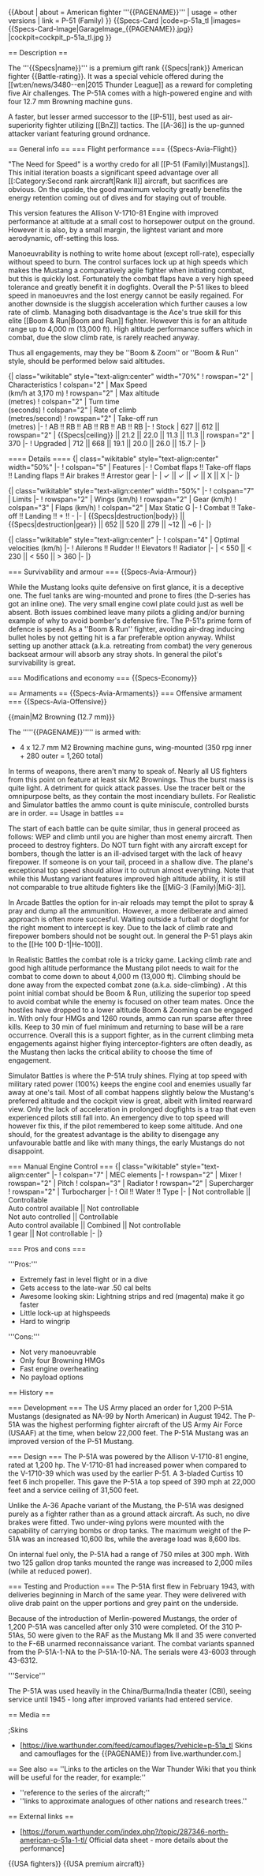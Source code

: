{{About
| about = American fighter '''{{PAGENAME}}'''
| usage = other versions
| link = P-51 (Family)
}}
{{Specs-Card
|code=p-51a_tl
|images={{Specs-Card-Image|GarageImage_{{PAGENAME}}.jpg}}
|cockpit=cockpit_p-51a_tl.jpg
}}

== Description ==

<!-- ''In the description, the first part should be about the history of and the creation and combat usage of the aircraft, as well as its key features. In the second part, tell the reader about the aircraft in the game. Insert a screenshot of the vehicle, so that if the novice player does not remember the vehicle by name, he will immediately understand what kind of vehicle the article is talking about.'' -->

The '''{{Specs|name}}''' is a premium gift rank {{Specs|rank}} American fighter {{Battle-rating}}. It was a special vehicle offered during the [[wt:en/news/3480--en|2015 Thunder League]] as a reward for completing five Air challenges. The P-51A comes with a high-powered engine and with four 12.7 mm Browning machine guns.

A faster, but lesser armed successor to the [[P-51]], best used as air-superiority fighter utilizing [[BnZ]] tactics. The [[A-36]] is the up-gunned attacker variant featuring ground ordnance.

== General info ==
=== Flight performance ===
{{Specs-Avia-Flight}}

<!-- ''Describe how the aircraft behaves in the air. Speed, manoeuvrability, acceleration and allowable loads - these are the most important characteristics of the vehicle.'' -->

"The Need for Speed" is a worthy credo for all [[P-51 (Family)|Mustangs]]. This initial iteration boasts a significant speed advantage over all [[:Category:Second rank aircraft|Rank II]] aircraft, but sacrifices are obvious. On the upside, the good maximum velocity greatly benefits the energy retention coming out of dives and for staying out of trouble.

This version features the Allison V-1710-81 Engine with improved performance at altitude at a small cost to horsepower output on the ground. However it is also, by a small margin, the lightest variant and more aerodynamic, off-setting this loss.

Manoeuvrability is nothing to write home about (except roll-rate), especially without speed to burn. The control surfaces lock up at high speeds which makes the Mustang a comparatively agile fighter when initiating combat, but this is quickly lost. Fortunately the combat flaps have a very high speed tolerance and greatly benefit it in dogfights. Overall the P-51 likes to bleed speed in manoeuvres and the lost energy cannot be easily regained. For another downside is the sluggish acceleration which further causes a low rate of climb. Managing both disadvantage is the Ace's true skill for this elite [[Boom & Run|Boom and Run]] fighter. However this is for an altitude range up to 4,000 m (13,000 ft). High altitude performance suffers which in combat, due the slow climb rate, is rarely reached anyway.

Thus all engagements, may they be ''Boom & Zoom'' or ''Boom & Run'' style, should be performed below said altitudes.

{| class="wikitable" style="text-align:center" width="70%"
! rowspan="2" | Characteristics
! colspan="2" | Max Speed<br>(km/h at 3,170 m)
! rowspan="2" | Max altitude<br>(metres)
! colspan="2" | Turn time<br>(seconds)
! colspan="2" | Rate of climb<br>(metres/second)
! rowspan="2" | Take-off run<br>(metres)
|-
! AB !! RB !! AB !! RB !! AB !! RB
|-
! Stock
| 627 || 612 || rowspan="2" | {{Specs|ceiling}} || 21.2 || 22.0 || 11.3 || 11.3 || rowspan="2" | 370
|-
! Upgraded
| 712 || 668 || 19.1 || 20.0 || 26.0 || 15.7
|-
|}

==== Details ====
{| class="wikitable" style="text-align:center" width="50%"
|-
! colspan="5" | Features
|-
! Combat flaps !! Take-off flaps !! Landing flaps !! Air brakes !! Arrestor gear
|-
| ✓ || ✓ || ✓ || X || X <!-- ✓ -->
|-
|}

{| class="wikitable" style="text-align:center" width="50%"
|-
! colspan="7" | Limits
|-
! rowspan="2" | Wings (km/h)
! rowspan="2" | Gear (km/h)
! colspan="3" | Flaps (km/h)
! colspan="2" | Max Static G
|-
! Combat !! Take-off !! Landing !! + !! -
|-
| {{Specs|destruction|body}} || {{Specs|destruction|gear}} || 652 || 520 || 279 || ~12 || ~6
|-
|}

{| class="wikitable" style="text-align:center"
|-
! colspan="4" | Optimal velocities (km/h)
|-
! Ailerons !! Rudder !! Elevators !! Radiator
|-
| < 550 || < 230 || < 550 || > 360
|-
|}

=== Survivability and armour ===
{{Specs-Avia-Armour}}

<!-- ''Examine the survivability of the aircraft. Note how vulnerable the structure is and how secure the pilot is, whether the fuel tanks are armoured, etc. Describe the armour, if there is any, and also mention the vulnerability of other critical aircraft systems.'' -->

While the Mustang looks quite defensive on first glance, it is a deceptive one. The fuel tanks are wing-mounted and prone to fires (the D-series has got an inline one). The very small engine cowl plate could just as well be absent. Both issues combined leave many pilots a gliding and/or burning example of why to avoid bomber's defensive fire. The P-51's prime form of defence is speed. As a ''Boom & Run'' fighter, avoiding air-drag inducing bullet holes by not getting hit is a far preferable option anyway. Whilst setting up another attack (a.k.a. retreating from combat) the very generous backseat armour will absorb any stray shots. In general the pilot's survivability is great.

=== Modifications and economy ===
{{Specs-Economy}}

== Armaments ==
{{Specs-Avia-Armaments}}
=== Offensive armament ===
{{Specs-Avia-Offensive}}

<!-- ''Describe the offensive armament of the aircraft, if any. Describe how effective the cannons and machine guns are in a battle, and also what belts or drums are better to use. If there is no offensive weaponry, delete this subsection.'' -->

{{main|M2 Browning (12.7 mm)}}

The '''''{{PAGENAME}}''''' is armed with:

- 4 x 12.7 mm M2 Browning machine guns, wing-mounted (350 rpg inner + 280 outer = 1,260 total)

In terms of weapons, there aren't many to speak of. Nearly all US fighters from this point on feature at least six M2 Brownings. Thus the burst mass is quite light. A detriment for quick attack passes. Use the tracer belt or the omnipurpose belts, as they contain the most incendiary bullets. For Realistic and Simulator battles the ammo count is quite miniscule, controlled bursts are in order.
== Usage in battles ==

<!-- ''Describe the tactics of playing in the aircraft, the features of using aircraft in a team and advice on tactics. Refrain from creating a "guide" - do not impose a single point of view, but instead, give the reader food for thought. Examine the most dangerous enemies and give recommendations on fighting them. If necessary, note the specifics of the game in different modes (AB, RB, SB).'' -->

The start of each battle can be quite similar, thus in general proceed as follows: WEP and climb until you are higher than most enemy aircraft. Then proceed to destroy fighters. Do NOT turn fight with any aircraft except for bombers, though the latter is an ill-advised target with the lack of heavy firepower. If someone is on your tail, proceed in a shallow dive. The plane<nowiki>'</nowiki>s exceptional top speed should allow it to outrun almost everything. Note that while this Mustang variant features improved high altitude ability, it is still not comparable to true altitude fighters like the [[MiG-3 (Family)|MiG-3]].

In Arcade Battles the option for in-air reloads may tempt the pilot to spray & pray and dump all the ammunition. However, a more deliberate and aimed approach is often more succesful. Waiting outside a furball or dogfight for the right moment to intercept is key. Due to the lack of climb rate and firepower bombers should not be sought out. In general the P-51 plays akin to the [[He 100 D-1|He-100]].

In Realistic Battles the combat role is a tricky game. Lacking climb rate and good high altitude performance the Mustang pilot needs to wait for the combat to come down to about 4,000 m (13,000 ft). Climbing should be done away from the expected combat zone (a.k.a. side-climbing) <!--and at 20° with or 14° without WEP; NEEDS CHECKING-->. At this point initial combat should be Boom & Run, utilizing the superior top speed to avoid combat while the enemy is focused on other team mates. Once the hostiles have dropped to a lower altitude Boom & Zooming can be engaged in. With only four HMGs and 1260 rounds, ammo can run sparse after three kills. Keep to 30 min of fuel minimum and returning to base will be a rare occurrence. Overall this is a support fighter, as in the current climbing meta engagements against higher flying interceptor-fighters are often deadly, as the Mustang then lacks the critical ability to choose the time of engagement.

Simulator Battles is where the P-51A truly shines. Flying at top speed with military rated power (100%) keeps the engine cool and enemies usually far away at one<nowiki>'</nowiki>s tail. Most of all combat happens slightly below the Mustang's preferred altitude and the cockpit view is great, albeit with limited rearward view. Only the lack of acceleration in prolonged dogfights is a trap that even experienced pilots still fall into. An emergency dive to top speed will however fix this, if the pilot remembered to keep some altitude. And one should, for the greatest advantage is the ability to disengage any unfavourable battle and like with many things, the early Mustangs do not disappoint.

=== Manual Engine Control ===
{| class="wikitable" style="text-align:center"
|-
! colspan="7" | MEC elements
|-
! rowspan="2" | Mixer
! rowspan="2" | Pitch
! colspan="3" | Radiator
! rowspan="2" | Supercharger
! rowspan="2" | Turbocharger
|-
! Oil !! Water !! Type
|-
| Not controllable || Controllable<br>Auto control available || Not controllable<br>Not auto controlled || Controllable<br>Auto control available || Combined || Not controllable<br>1 gear || Not controllable
|-
|}

=== Pros and cons ===

<!-- ''Summarise and briefly evaluate the vehicle in terms of its characteristics and combat effectiveness. Mark its pros and cons in the bulleted list. Try not to use more than 6 points for each of the characteristics. Avoid using categorical definitions such as "bad", "good" and the like - use substitutions with softer forms such as "inadequate" and "effective".'' -->

'''Pros:'''

- Extremely fast in level flight or in a dive
- Gets access to the late-war .50 cal belts
- Awesome looking skin: Lightning strips and red (magenta) make it go faster
- Little lock-up at highspeeds
- Hard to wingrip

'''Cons:'''

- Not very manoeuvrable
- Only four Browning HMGs
- Fast engine overheating
- No payload options

== History ==

<!-- ''Describe the history of the creation and combat usage of the aircraft in more detail than in the introduction. If the historical reference turns out to be too long, take it to a separate article, taking a link to the article about the vehicle and adding a block "/History" (example: <nowiki>https://wiki.warthunder.com/(Vehicle-name)/History</nowiki>) and add a link to it here using the <code>main</code> template. Be sure to reference text and sources by using <code><nowiki><ref></ref></nowiki></code>, as well as adding them at the end of the article with <code><nowiki><references /></nowiki></code>. This section may also include the vehicle's dev blog entry (if applicable) and the in-game encyclopedia description (under <code><nowiki>=== In-game description ===</nowiki></code>, also if applicable).'' -->

=== Development ===
The US Army placed an order for 1,200 P-51A Mustangs (designated as NA-99 by North American) in August 1942. The P-51A was the highest performing fighter aircraft of the US Army Air Force (USAAF) at the time, when below 22,000 feet. The P-51A Mustang was an improved version of the P-51 Mustang.

=== Design ===
The P-51A was powered by the Allison V-1710-81 engine, rated at 1,200 hp. The V-1710-81 had increased power when compared to the V-1710-39 which was used by the earlier P-51. A 3-bladed Curtiss 10 feet 6 inch propeller. This gave the P-51A a top speed of 390 mph at 22,000 feet and a service ceiling of 31,500 feet.

Unlike the A-36 Apache variant of the Mustang, the P-51A was designed purely as a fighter rather than as a ground attack aircraft. As such, no dive brakes were fitted. Two under-wing pylons were mounted with the capability of carrying bombs or drop tanks. The maximum weight of the P-51A was an increased 10,600 lbs, while the average load was 8,600 lbs.

On internal fuel only, the P-51A had a range of 750 miles at 300 mph. With two 125 gallon drop tanks mounted the range was increased to 2,000 miles (while at reduced power).

=== Testing and Production ===
The P-51A first flew in February 1943, with deliveries beginning in March of the same year. They were delivered with olive drab paint on the upper portions and grey paint on the underside.

Because of the introduction of Merlin-powered Mustangs, the order of 1,200 P-51A was cancelled after only 310 were completed. Of the 310 P-51As, 50 were given to the RAF as the Mustang Mk II and 35 were converted to the F-6B unarmed reconnaissance variant. The combat variants spanned from the P-51A-1-NA to the P-51A-10-NA. The serials were 43-6003 through 43-6312.

'''Service'''

The P-51A was used heavily in the China/Burma/India theater (CBI), seeing service until 1945 - long after improved variants had entered service.

== Media ==

<!-- ''Excellent additions to the article would be video guides, screenshots from the game, and photos.'' -->

;Skins

- [https://live.warthunder.com/feed/camouflages/?vehicle=p-51a_tl Skins and camouflages for the {{PAGENAME}} from live.warthunder.com.]

== See also ==
''Links to the articles on the War Thunder Wiki that you think will be useful for the reader, for example:''

- ''reference to the series of the aircraft;''
- ''links to approximate analogues of other nations and research trees.''

== External links ==

<!--''Paste links to sources and external resources, such as:''

* ''topic on the official game forum;''
* ''other literature.''-->

- [https://forum.warthunder.com/index.php?/topic/287346-north-american-p-51a-1-tl/ Official data sheet - more details about the performance]

{{USA fighters}}
{{USA premium aircraft}}
